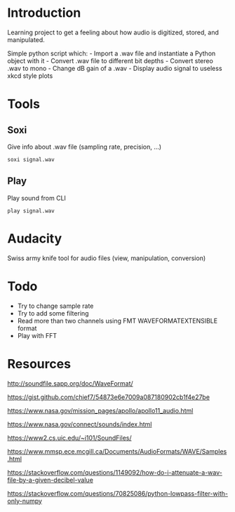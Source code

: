 # Introduction

Learning project to get a feeling about how audio is digitized, stored, and manipulated.

Simple python script which:
    - Import a .wav file and instantiate a Python object with it
    - Convert .wav file to different bit depths
    - Convert stereo .wav to mono
    - Change dB gain of a .wav
    - Display audio signal to useless xkcd style plots

# Tools

## Soxi

Give info about .wav file (sampling rate, precision, ...)

    soxi signal.wav

## Play

Play sound from CLI

    play signal.wav

# Audacity

Swiss army knife tool for audio files (view, manipulation, conversion)

# Todo

- Try to change sample rate
- Try to add some filtering
- Read more than two channels using FMT WAVEFORMATEXTENSIBLE format
- Play with FFT

# Resources

http://soundfile.sapp.org/doc/WaveFormat/

https://gist.github.com/chief7/54873e6e7009a087180902cb1f4e27be

https://www.nasa.gov/mission_pages/apollo/apollo11_audio.html

https://www.nasa.gov/connect/sounds/index.html

https://www2.cs.uic.edu/~i101/SoundFiles/

https://www.mmsp.ece.mcgill.ca/Documents/AudioFormats/WAVE/Samples.html

https://stackoverflow.com/questions/1149092/how-do-i-attenuate-a-wav-file-by-a-given-decibel-value

https://stackoverflow.com/questions/70825086/python-lowpass-filter-with-only-numpy
